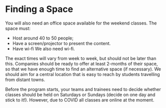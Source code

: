 # Finding a Space

You will also need an office space available for the weekend classes. The space must:

* Host around 40 to 50 people;
* Have a screen/projector to present the content.
* Have wi-fi We also need wi-fi. 

The exact times will vary from week to week, but should not be later than this. Companies should be ready to offer at least 2-months of their space, so that we have enough time to find an alternative space \(if necessary\). We should aim for a central location that is easy to reach by students travelling from distant towns.

Before the program starts, your teams  and trainees need to decide whether classes should be held on Saturdays or Sundays \(decide on one day and stick to it!\). However, due to COVID all classes are online at the moment.  


